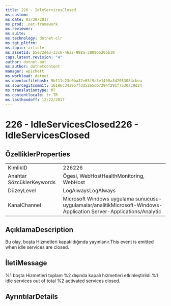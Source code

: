 ```yaml
---
title: 226 - IdleServicesClosed
ms.custom: 
ms.date: 03/30/2017
ms.prod: .net-framework
ms.reviewer: 
ms.suite: 
ms.technology: dotnet-clr
ms.tgt_pltfrm: 
ms.topic: article
ms.assetid: b5e72de3-33c6-46a2-998a-3809b520bb30
caps.latest.revision: "4"
author: dotnet-bot
ms.author: dotnetcontent
manager: wpickett
ms.workload: dotnet
ms.openlocfilehash: 9b111c23c0ba32e65f9a3e1498a3d2053084cbea
ms.sourcegitcommit: 16186c34a957fdd52e5db7294f291f7530ac9d24
ms.translationtype: MT
ms.contentlocale: tr-TR
ms.lasthandoff: 12/22/2017
---
```

# <a name="226---idleservicesclosed"></a><span data-ttu-id="2ff6e-102">226 - IdleServicesClosed</span><span class="sxs-lookup"><span data-stu-id="2ff6e-102">226 - IdleServicesClosed</span></span>
## <a name="properties"></a><span data-ttu-id="2ff6e-103">Özellikler</span><span class="sxs-lookup"><span data-stu-id="2ff6e-103">Properties</span></span>  
  
|||  
|-|-|  
|<span data-ttu-id="2ff6e-104">Kimlik</span><span class="sxs-lookup"><span data-stu-id="2ff6e-104">ID</span></span>|<span data-ttu-id="2ff6e-105">226</span><span class="sxs-lookup"><span data-stu-id="2ff6e-105">226</span></span>|  
|<span data-ttu-id="2ff6e-106">Anahtar Sözcükler</span><span class="sxs-lookup"><span data-stu-id="2ff6e-106">Keywords</span></span>|<span data-ttu-id="2ff6e-107">Ögesi, WebHost</span><span class="sxs-lookup"><span data-stu-id="2ff6e-107">HealthMonitoring, WebHost</span></span>|  
|<span data-ttu-id="2ff6e-108">Düzey</span><span class="sxs-lookup"><span data-stu-id="2ff6e-108">Level</span></span>|<span data-ttu-id="2ff6e-109">LogAlways</span><span class="sxs-lookup"><span data-stu-id="2ff6e-109">LogAlways</span></span>|  
|<span data-ttu-id="2ff6e-110">Kanal</span><span class="sxs-lookup"><span data-stu-id="2ff6e-110">Channel</span></span>|<span data-ttu-id="2ff6e-111">Microsoft Windows uygulama sunucusu-uygulamalar/analitik</span><span class="sxs-lookup"><span data-stu-id="2ff6e-111">Microsoft-Windows-Application Server-Applications/Analytic</span></span>|  
  
## <a name="description"></a><span data-ttu-id="2ff6e-112">Açıklama</span><span class="sxs-lookup"><span data-stu-id="2ff6e-112">Description</span></span>  
 <span data-ttu-id="2ff6e-113">Bu olay, boşta Hizmetleri kapatıldığında yayınlanır.</span><span class="sxs-lookup"><span data-stu-id="2ff6e-113">This event is emitted when idle services are closed.</span></span>  
  
## <a name="message"></a><span data-ttu-id="2ff6e-114">İleti</span><span class="sxs-lookup"><span data-stu-id="2ff6e-114">Message</span></span>  
 <span data-ttu-id="2ff6e-115">%1 boşta Hizmetleri toplam %2 dışında kapalı hizmetleri etkinleştirildi.</span><span class="sxs-lookup"><span data-stu-id="2ff6e-115">%1 idle services out of total %2 activated services closed.</span></span>  
  
## <a name="details"></a><span data-ttu-id="2ff6e-116">Ayrıntılar</span><span class="sxs-lookup"><span data-stu-id="2ff6e-116">Details</span></span>
